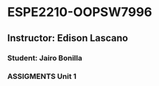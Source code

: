 # ESPE2210-OOPSW7996
## Instructor: Edison Lascano
### Student: Jairo Bonilla
### ASSIGMENTS Unit 1
